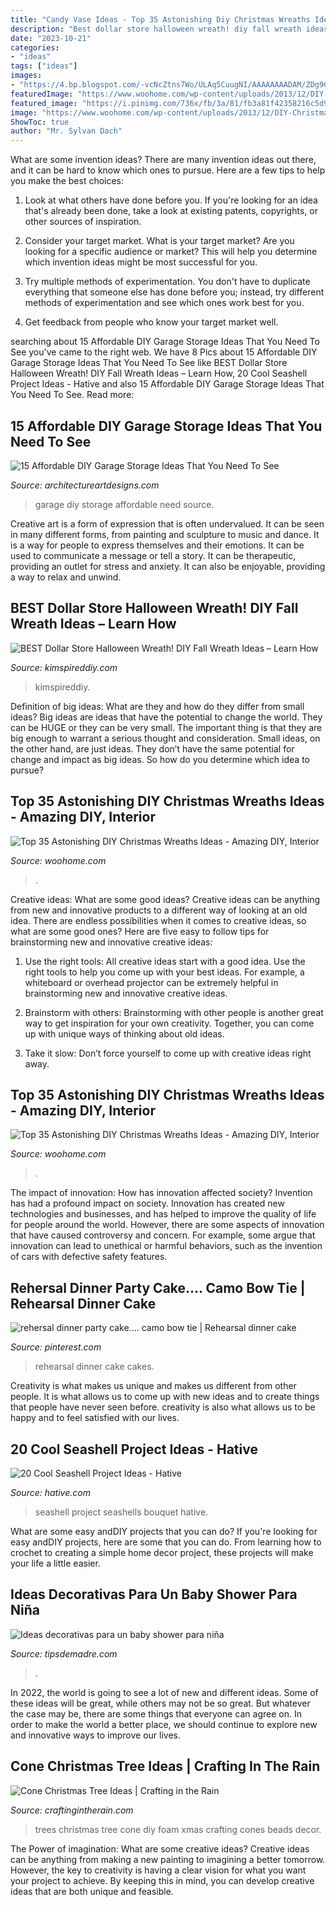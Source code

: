 ```yaml
---
title: "Candy Vase Ideas - Top 35 Astonishing Diy Christmas Wreaths Ideas"
description: "Best dollar store halloween wreath! diy fall wreath ideas – learn how"
date: "2023-10-21"
categories:
- "ideas"
tags: ["ideas"]
images:
- "https://4.bp.blogspot.com/-vcNcZtns7Wo/ULAq5CuugNI/AAAAAAAADAM/ZDg9GIYtYvk/s1600/2-IMG_7067.JPG"
featuredImage: "https://www.woohome.com/wp-content/uploads/2013/12/DIY-Christmas-Wreath-26.jpg"
featured_image: "https://i.pinimg.com/736x/fb/3a/81/fb3a81f42358216c5d92f3ba76b7671c--wedding-rehearsal-party-cakes.jpg"
image: "https://www.woohome.com/wp-content/uploads/2013/12/DIY-Christmas-Wreath-26.jpg"
ShowToc: true
author: "Mr. Sylvan Dach"
---
```



What are some invention ideas?
There are many invention ideas out there, and it can be hard to know which ones to pursue. Here are a few tips to help you make the best choices:
1. Look at what others have done before you. If you're looking for an idea that's already been done, take a look at existing patents, copyrights, or other sources of inspiration.

2. Consider your target market. What is your target market? Are you looking for a specific audience or market? This will help you determine which invention ideas might be most successful for you.

3. Try multiple methods of experimentation. You don't have to duplicate everything that someone else has done before you; instead, try different methods of experimentation and see which ones work best for you.

4. Get feedback from people who know your target market well.

	

		
searching about 15 Affordable DIY Garage Storage Ideas That You Need To See you've came to the right web. We have 8 Pics about 15 Affordable DIY Garage Storage Ideas That You Need To See like BEST Dollar Store Halloween Wreath! DIY Fall Wreath Ideas – Learn How, 20 Cool Seashell Project Ideas - Hative and also 15 Affordable DIY Garage Storage Ideas That You Need To See. Read more:
		
    
## 15 Affordable DIY Garage Storage Ideas That You Need To See

<img loading=lazy src="https://www.architectureartdesigns.com/wp-content/uploads/2017/08/10-36-630x473.jpg" onerror="this.onerror=null;this.src='https://tse3.mm.bing.net/th?id=OIP.Cn51eCb1efNbqx71cmxfzwHaFj&amp;pid=15.1';" alt="15 Affordable DIY Garage Storage Ideas That You Need To See">

_Source: architectureartdesigns.com_

>garage diy storage affordable need source. 

	

Creative art is a form of expression that is often undervalued. It can be seen in many different forms, from painting and sculpture to music and dance. It is a way for people to express themselves and their emotions. It can be used to communicate a message or tell a story. It can be therapeutic, providing an outlet for stress and anxiety. It can also be enjoyable, providing a way to relax and unwind.

    
## BEST Dollar Store Halloween Wreath! DIY Fall Wreath Ideas – Learn How

<img loading=lazy src="https://kimspireddiy.com/wp-content/uploads/2020/08/halloween-candy-wreath-1-1.jpg" onerror="this.onerror=null;this.src='https://tse1.mm.bing.net/th?id=OIP.TIff6YQYohrR7FN0rreEywHaLH&amp;pid=15.1';" alt="BEST Dollar Store Halloween Wreath! DIY Fall Wreath Ideas – Learn How">

_Source: kimspireddiy.com_

>kimspireddiy. 

	

Definition of big ideas: What are they and how do they differ from small ideas?
Big ideas are ideas that have the potential to change the world. They can be HUGE or they can be very small. The important thing is that they are big enough to warrant a serious thought and consideration. Small ideas, on the other hand, are just ideas. They don’t have the same potential for change and impact as big ideas. So how do you determine which idea to pursue?

    
## Top 35 Astonishing DIY Christmas Wreaths Ideas - Amazing DIY, Interior

<img loading=lazy src="https://www.woohome.com/wp-content/uploads/2013/12/DIY-Christmas-Wreath-12.jpg" onerror="this.onerror=null;this.src='https://tse3.mm.bing.net/th?id=OIP.r2gA9MkyugEi22Ivdq-GYgHaJ4&amp;pid=15.1';" alt="Top 35 Astonishing DIY Christmas Wreaths Ideas - Amazing DIY, Interior">

_Source: woohome.com_

>. 

	

Creative ideas: What are some good ideas?
Creative ideas can be anything from new and innovative products to a different way of looking at an old idea. There are endless possibilities when it comes to creative ideas, so what are some good ones? Here are five easy to follow tips for brainstorming new and innovative creative ideas:
1) Use the right tools: All creative ideas start with a good idea. Use the right tools to help you come up with your best ideas. For example, a whiteboard or overhead projector can be extremely helpful in brainstorming new and innovative creative ideas.

2) Brainstorm with others: Brainstorming with other people is another great way to get inspiration for your own creativity. Together, you can come up with unique ways of thinking about old ideas.

3) Take it slow: Don’t force yourself to come up with creative ideas right away.

    
## Top 35 Astonishing DIY Christmas Wreaths Ideas - Amazing DIY, Interior

<img loading=lazy src="https://www.woohome.com/wp-content/uploads/2013/12/DIY-Christmas-Wreath-26.jpg" onerror="this.onerror=null;this.src='https://tse3.mm.bing.net/th?id=OIP.a7IcwaD8nN2EXmMNIrPCZwHaHw&amp;pid=15.1';" alt="Top 35 Astonishing DIY Christmas Wreaths Ideas - Amazing DIY, Interior">

_Source: woohome.com_

>. 

	

The impact of innovation: How has innovation affected society?
Invention has had a profound impact on society. Innovation has created new technologies and businesses, and has helped to improve the quality of life for people around the world. However, there are some aspects of innovation that have caused controversy and concern. For example, some argue that innovation can lead to unethical or harmful behaviors, such as the invention of cars with defective safety features.

    
## Rehersal Dinner Party Cake.... Camo Bow Tie | Rehearsal Dinner Cake

<img loading=lazy src="https://i.pinimg.com/736x/fb/3a/81/fb3a81f42358216c5d92f3ba76b7671c--wedding-rehearsal-party-cakes.jpg" onerror="this.onerror=null;this.src='https://tse2.mm.bing.net/th?id=OIP.h_VxKuMfxPpQMnNCFMsLBQHaJ6&amp;pid=15.1';" alt="rehersal dinner party cake.... camo bow tie | Rehearsal dinner cake">

_Source: pinterest.com_

>rehearsal dinner cake cakes. 

	

Creativity is what makes us unique and makes us different from other people. It is what allows us to come up with new ideas and to create things that people have never seen before. creativity is also what allows us to be happy and to feel satisfied with our lives.

    
## 20 Cool Seashell Project Ideas - Hative

<img loading=lazy src="https://hative.com/wp-content/uploads/2014/12/seashell-project-ideas/6-seashell-bouquet.jpg" onerror="this.onerror=null;this.src='https://tse1.mm.bing.net/th?id=OIP.rQKfwa0zJEr8wWqtYQ2rAgHaJ4&amp;pid=15.1';" alt="20 Cool Seashell Project Ideas - Hative">

_Source: hative.com_

>seashell project seashells bouquet hative. 

	

What are some easy andDIY projects that you can do?
If you're looking for easy andDIY projects, here are some that you can do. From learning how to crochet to creating a simple home decor project, these projects will make your life a little easier.

    
## Ideas Decorativas Para Un Baby Shower Para Niña

<img loading=lazy src="https://tipsdemadre.com/wp-content/uploads/2015/07/regalobabyshowernina.jpg" onerror="this.onerror=null;this.src='https://tse2.mm.bing.net/th?id=OIP.9eAKuuvhwcGYaJupbvwxtwHaLG&amp;pid=15.1';" alt="Ideas decorativas para un baby shower para niña">

_Source: tipsdemadre.com_

>. 

	

In 2022, the world is going to see a lot of new and different ideas. Some of these ideas will be great, while others may not be so great. But whatever the case may be, there are some things that everyone can agree on. In order to make the world a better place, we should continue to explore new and innovative ways to improve our lives.

    
## Cone Christmas Tree Ideas | Crafting In The Rain

<img loading=lazy src="https://4.bp.blogspot.com/-vcNcZtns7Wo/ULAq5CuugNI/AAAAAAAADAM/ZDg9GIYtYvk/s1600/2-IMG_7067.JPG" onerror="this.onerror=null;this.src='https://tse4.mm.bing.net/th?id=OIP.bYN6YVVGB8MYcFZbMTQrygAAAA&amp;pid=15.1';" alt="Cone Christmas Tree Ideas | Crafting in the Rain">

_Source: craftingintherain.com_

>trees christmas tree cone diy foam xmas crafting cones beads decor. 

	

The Power of imagination: What are some creative ideas?
Creative ideas can be anything from making a new painting to imagining a better tomorrow. However, the key to creativity is having a clear vision for what you want your project to achieve. By keeping this in mind, you can develop creative ideas that are both unique and feasible.

